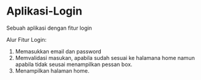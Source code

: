 # Aplikasi-Login
Sebuah aplikasi dengan fitur login 

Alur Fitur Login:
1. Memasukkan email dan password
2. Memvalidasi masukan, apabila sudah sesuai ke halamana home namun apabila tidak seusai menampilkan pessan box.
3. Menampilkan halaman home.
